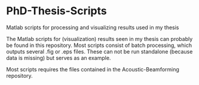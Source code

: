 # PhD-Thesis-Scripts
Matlab scripts for processing and visualizing results used in my thesis

The Matlab scripts for (visualization) results seen in my thesis can probably be found in this repository. Most scripts consist of batch processing, which outputs several .fig or .eps files. These can not be run standalone (because data is missing) but serves as an example.

Most scripts requires the files contained in the Acoustic-Beamforming repository.
